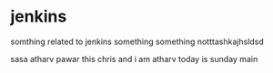 # jenkins
somthing related to jenkins
something something notttashkajhsldsd

sasa
atharv pawar
this chris and i am atharv
today is sunday
main
